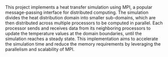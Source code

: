

This project implements a heat transfer simulation using MPI, a popular message-passing interface for distributed computing. The simulation divides the heat distribution domain into smaller sub-domains, which are then distributed across multiple processors to be computed in parallel. Each processor sends and receives data from its neighboring processors to update the temperature values at the domain boundaries, until the simulation reaches a steady state. This implementation aims to accelerate the simulation time and reduce the memory requirements by leveraging the parallelism and scalability of MPI.
